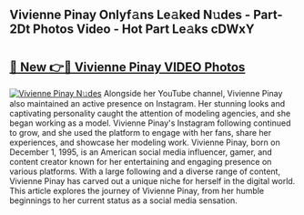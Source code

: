 ## Vivienne Pinay Onlyf𝚊ns Le𝚊ked N𝚞des - Part-2Dt Photos Video - Hot Part Le𝚊ks cDWxY

# <h2><a href="http://ab92009.deff.icu/?id=Vivienne+Pinay">🔗 New 👉🔴 Vivienne Pinay VIDEO Photos</a></h2>

[![Vivienne Pinay N𝚞des](https://i.imgur.com/rIISA9y.gif)](http://ab92009.deff.icu/?id=Vivienne+Pinay)
Alongside her YouTube channel, Vivienne Pinay also maintained an active presence on Instagram. Her stunning looks and captivating personality caught the attention of modeling agencies, and she began working as a model. Vivienne Pinay's Instagram following continued to grow, and she used the platform to engage with her fans, share her experiences, and showcase her modeling work. Vivienne Pinay, born on December 1, 1995, is an American social media influencer, gamer, and content creator known for her entertaining and engaging presence on various platforms. With a large following and a diverse range of content, Vivienne Pinay has carved out a unique niche for herself in the digital world. This article explores the journey of Vivienne Pinay, from her humble beginnings to her current status as a social media sensation.

